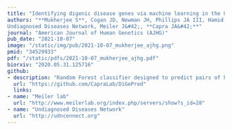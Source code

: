 ```yaml
---
title: "Identifying digenic disease genes via machine learning in the Undiagnosed Diseases Network"
authors: "**Mukherjee S**, Cogan JD, Newman JH, Phillips JA III, Hamid R
Undiagnosed Diseases Network, Meiler J&#42;, **Capra JA&#42;**"
journal: "American Journal of Human Genetics (AJHG)"
pub_date: "2021-10-07" 
image: "/static/img/pub/2021-10-07_mukherjee_ajhg.png" 
pmid: "34529933"
pdf: "/static/pdfs/2021-10-07_mukherjee_ajhg.pdf"
biorxiv: "2020.05.31.125716"
github:
- description: "Random Forest classifier designed to predict pairs of human genes capable to causing a digenic disease when carrying rare variants simultaneously. DiGePred has been trained using digenic pairs from DIDA and non-digenic pairs from unaffected relatives of individuals with rare undiagnosed disease."
  url: "https://github.com/CapraLab/DiGePred"
  links:
- name: "Meiler lab"
  url: "http://www.meilerlab.org/index.php/servers/show?s_id=28"
- name: "Undiagnosed Diseases Network"
  url: "http://udnconnect.org"
---
```


